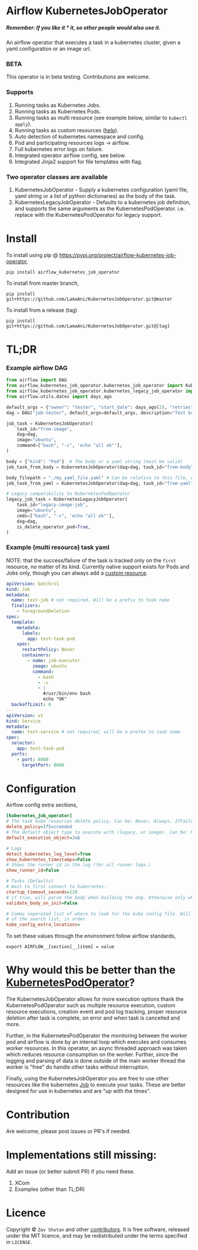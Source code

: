 # Airflow KubernetesJobOperator

##### Remember: If you like it \* it, so other people would also use it.

An airflow operator that executes a task in a kubernetes cluster, given a yaml configuration or an image url.

### BETA

This operator is in beta testing. Contributions are welcome.

### Supports

1. Running tasks as Kubernetes Jobs.
1. Running tasks as Kubernetes Pods.
1. Running tasks as multi resource (see example below, similar to `kubectl apply`).
1. Running tasks as custom resources ([help](docs/custom_kinds.md)).
1. Auto detection of kubernetes namespace and config.
1. Pod and participating resources logs -> airflow.
1. Full kubernetes error logs on failure.
1. Integrated operator airflow config, see below.
1. Integrated Jinja2 support for file templates with flag.

### Two operator classes are available

1. KubernetesJobOperator - Supply a kubernetes configuration (yaml file, yaml string or a list of python dictionaries) as the body of the task.
1. KubernetesLegacyJobOperator - Defaults to a kubernetes job definition, and supports the same arguments as the KubernetesPodOperator. i.e. replace with the KubernetesPodOperator for legacy support.

# Install

To install using pip @ https://pypi.org/project/airflow-kubernetes-job-operator,

```shell
pip install airflow_kubernetes_job_operator
```

To install from master branch,

```shell
pip install git+https://github.com/LamaAni/KubernetesJobOperator.git@master
```

To install from a release (tag)

```shell
pip install git+https://github.com/LamaAni/KubernetesJobOperator.git@[tag]
```

# TL;DR

### Example airflow DAG

```python
from airflow import DAG
from airflow_kubernetes_job_operator.kubernetes_job_operator import KubernetesJobOperator
from airflow_kubernetes_job_operator.kubernetes_legacy_job_operator import KubernetesLegacyJobOperator
from airflow.utils.dates import days_ago

default_args = {"owner": "tester", "start_date": days_ago(2), "retries": 0}
dag = DAG("job-tester", default_args=default_args, description="Test base job operator", schedule_interval=None)

job_task = KubernetesJobOperator(
    task_id="from-image",
    dag=dag,
    image="ubuntu",
    command=["bash", "-c", 'echo "all ok"'],
)

body = {"kind": "Pod"}  # The body or a yaml string (must be valid)
job_task_from_body = KubernetesJobOperator(dag=dag, task_id="from-body", body=body)

body_filepath = "./my_yaml_file.yaml" # Can be relative to this file, or abs path.
job_task_from_yaml = KubernetesJobOperator(dag=dag, task_id="from-yaml", body_filepath=body_filepath)

# Legacy compatibility to KubernetesPodOperator
legacy_job_task = KubernetesLegacyJobOperator(
    task_id="legacy-image-job",
    image="ubuntu",
    cmds=["bash", "-c", 'echo "all ok"'],
    dag=dag,
    is_delete_operator_pod=True,
)
```

### Example (multi resource) task yaml

NOTE: that the success/failure of the task is tracked only on the `first` resource, no matter of its kind. Currently native support exists for Pods and Jobs only, though you can always add a [custom resource](docs/custom_kinds.md).

```yaml
apiVersion: batch/v1
kind: Job
metadata:
  name: test-job # not required. Will be a prefix to task name
  finalizers:
    - foregroundDeletion
spec:
  template:
    metadata:
      labels:
        app: test-task-pod
    spec:
      restartPolicy: Never
      containers:
        - name: job-executor
          image: ubuntu
          command:
            - bash
            - -c
            - |
              #/usr/bin/env bash
              echo "OK"
  backoffLimit: 0
---
apiVersion: v1
kind: Service
metadata:
  name: test-service # not required, will be a prefex to task name.
spec:
  selector:
    app: test-task-pod
  ports:
    - port: 8080
      targetPort: 8080
```

# Configuration

Airflow config extra sections,

```ini
[kubernetes_job_operator]
# The task kube resources delete policy. Can be: Never, Always, IfFailed, IfSucceeded
delete_policy=IfSucceeded
# The default object type to execute with (legacy, or image). Can be: Pod, Job
default_execution_object=Job

# Logs
detect_kubernetes_log_level=True
show_kubernetes_timestamps=False
# Shows the runner id in the log (for all runner logs.)
show_runner_id=False

# Tasks (Defaults)
# Wait to first connect to kubernetes.
startup_timeout_seconds=120
# if true, will parse the body when building the dag. Otherwise only while executing.
validate_body_on_init=False

# Comma seperated list of where to look for the kube config file. Will be added to the top
# of the search list, in order.
kube_config_extra_locations=

```

To set these values through the environment follow airflow standards,

```
export AIRFLOW__[section]__[item] = value
```

# Why would this be better than the [KubernetesPodOperator](https://github.com/apache/airflow/blob/master/airflow/contrib/operators/kubernetes_pod_operator.p)?

The KubernetesJobOperator allows for more execution options thank the KubernetesPodOperator such as multiple resource execution, custom resource executions, creation event and pod log tracking, proper resource deletion after task is complete, on error and when task is cancelled and more.

Further, in the KubernetesPodOperator the monitoring between the worker pod and airflow is done by an internal loop which executes and consumes worker resources. In this operator, an async threaded approach was taken which reduces resource consumption on the worker. Further, since the logging and parsing of data is done outside of the main worker thread the worker is "free" do handle other tasks without interruption.

Finally, using the KubernetesJobOperator you are free to use other resources like the kubernetes [Job](https://kubernetes.io/docs/concepts/workloads/controllers/jobs-run-to-completion/) to execute your tasks. These are better designed for use in kubernetes and are "up with the times".

# Contribution

Are welcome, please post issues or PR's if needed.

# Implementations still missing:

Add an issue (or better submit PR) if you need these.

1. XCom
1. Examples (other than TL;DR)

# Licence

Copyright ©
`Zav Shotan` and other [contributors](https://github.com/LamaAni/postgres-xl-helm/graphs/contributors).
It is free software, released under the MIT licence, and may be redistributed under the terms specified in `LICENSE`.

